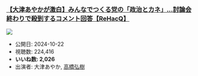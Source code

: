 ### [【大津あやかが激白】みんなでつくる党の「政治とカネ」…討論会終わりで殺到するコメント回答【ReHacQ】](https://www.youtube.com/watch?v=fiCJgcV6h1w)
[![](https://img.youtube.com/vi/fiCJgcV6h1w/sddefault.jpg)](https://www.youtube.com/watch?v=fiCJgcV6h1w)
-   公開日: 2024-10-22
-   視聴数: 224,416
-   **いいね数: 2,026**
-   出演者: 大津あやか, [高橋弘樹](/rehacq_fan/people/高橋弘樹 "wikilink")
